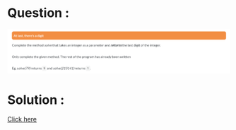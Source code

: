 # Question :
![at last there's a digit](https://github.com/prabhu30/coding/blob/main/Edyst/Python%20-%20Intro%20to%20Advanced/45_at%20last%20there's%20a%20digit/image.png)

# Solution :
[Click here](https://github.com/prabhu30/coding/blob/main/Edyst/Python%20-%20Intro%20to%20Advanced/45_at%20last%20there's%20a%20digit/solution.py)
